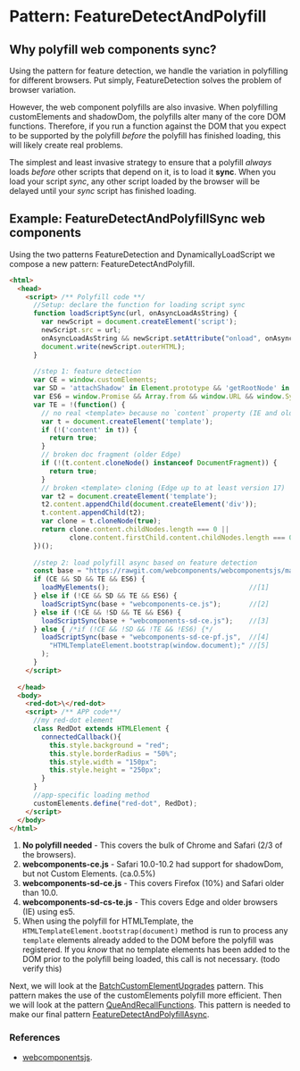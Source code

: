 # Pattern: FeatureDetectAndPolyfill

## Why polyfill web components sync?
Using the pattern for feature detection, 
we handle the variation in polyfilling for different browsers.
Put simply, FeatureDetection solves the problem of browser variation.

However, the web component polyfills are also invasive.
When polyfilling customElements and shadowDom,
the polyfills alter many of the core DOM functions.
Therefore, if you run a function against the DOM that you expect to be supported by the
polyfill *before* the polyfill has finished loading, this will likely create real problems.

The simplest and least invasive strategy to ensure that a polyfill *always* loads 
*before* other scripts that depend on it, is to load it **sync**.
When you load your script *sync*, any other script loaded by the browser will be delayed 
until your *sync* script has finished loading.
                                                               
## Example: FeatureDetectAndPolyfillSync web components
Using the two patterns FeatureDetection and DynamicallyLoadScript we compose a new pattern:
FeatureDetectAndPolyfill. 

```html
<html>
  <head>
    <script> /** Polyfill code **/
      //Setup: declare the function for loading script sync
      function loadScriptSync(url, onAsyncLoadAsString) {
        var newScript = document.createElement('script');
        newScript.src = url;
        onAsyncLoadAsString && newScript.setAttribute("onload", onAsyncLoadAsString);
        document.write(newScript.outerHTML);
      }
    
      //step 1: feature detection
      var CE = window.customElements; 
      var SD = 'attachShadow' in Element.prototype && 'getRootNode' in Element.prototype;
      var ES6 = window.Promise && Array.from && window.URL && window.Symbol;
      var TE = !(function() {
        // no real <template> because no `content` property (IE and older browsers)
        var t = document.createElement('template');
        if (!('content' in t)) {
          return true;
        }
        // broken doc fragment (older Edge)
        if (!(t.content.cloneNode() instanceof DocumentFragment)) {
          return true;
        }
        // broken <template> cloning (Edge up to at least version 17)
        var t2 = document.createElement('template');
        t2.content.appendChild(document.createElement('div'));
        t.content.appendChild(t2);
        var clone = t.cloneNode(true);
        return clone.content.childNodes.length === 0 || 
               clone.content.firstChild.content.childNodes.length === 0;
      })();
      
      //step 2: load polyfill async based on feature detection
      const base = "https://rawgit.com/webcomponents/webcomponentsjs/master/bundles/";
      if (CE && SD && TE && ES6) {                                          
        loadMyElements();                                   //[1]
      } else if (!CE && SD && TE && ES6) {                                                   
        loadScriptSync(base + "webcomponents-ce.js");       //[2]
      } else if (!CE && !SD && TE && ES6) {                                                  
        loadScriptSync(base + "webcomponents-sd-ce.js");    //[3]
      } else { /*if (!CE && !SD && !TE && !ES6) {*/                                          
        loadScriptSync(base + "webcomponents-sd-ce-pf.js",  //[4] 
          "HTMLTemplateElement.bootstrap(window.document);" //[5]
        ); 
      }
    </script>
    
  </head>
  <body>
    <red-dot>\</red-dot>
    <script> /** APP code**/
      //my red-dot element
      class RedDot extends HTMLElement {
        connectedCallback(){
          this.style.background = "red";
          this.style.borderRadius = "50%";
          this.style.width = "150px";          
          this.style.height = "250px";
        }
      }
      //app-specific loading method
      customElements.define("red-dot", RedDot);
    </script>
  </body>
</html>
```
1. **No polyfill needed** - This covers the bulk of Chrome and Safari (2/3 of the browsers).
2. **webcomponents-ce.js** - Safari 10.0-10.2 had support for shadowDom, but not Custom Elements. (ca.0.5%) 
3. **webcomponents-sd-ce.js** - This covers Firefox (10%) and Safari older than 10.0. 
4. **webcomponents-sd-cs-te.js** - This covers Edge and older browsers (IE) using es5. 
5. When using the polyfill for HTMLTemplate, the `HTMLTemplateElement.bootstrap(document)` method
is run to process any `template` elements already added to the DOM before the polyfill was registered.
If you *know* that no template elements has been added to the DOM prior to the polyfill being loaded,
this call is not necessary. (todo verify this)

Next, we will look at the [BatchCustomElementUpgrades](Pattern4_BatchCustomElementUpgrades.md) pattern.
This pattern makes the use of the customElements polyfill more efficient.
Then we will look at the pattern [QueAndRecallFunctions](Pattern5_QueAndRecallFunctions.md).
This pattern is needed to make our final pattern [FeatureDetectAndPolyfillAsync](Pattern6_FeatureDetectAndPolyfillAsync.md).

### References
* [webcomponentsjs](https://github.com/webcomponents/webcomponentsjs/).

